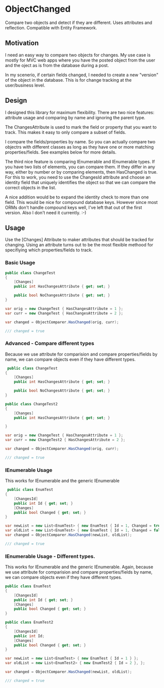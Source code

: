# ObjectChanged
Compare two objects and detect if they are different. Uses attributes and reflection. Compatible with Entity Framework.

## Motivation
I need an easy way to compare two objects for changes. My use case is mostly for MVC web apps where you have the posted object from the user
and the oject as is from the database during a post.

In my scenerio, if certain fields changed, I needed to create a new "version" of the object in the database. 
This is for change tracking at the user/business level.

## Design
I designed this library for maximum flexibility. There are two nice features: attribute usage and comparing by name and ignoring 
the parent type. 

The ChangesAttribute is used to mark the field or property that you want to track. This makes it easy to only compare a subset of fields.

I compare the fields/properties by name. So you can actually compare two objectrs with different classes as long as they have one 
or more matching properties/fields. See examples below for more details.

The third nice feature is comparing IEnumerable and IEnumerable<T> types. If you have two lists of elements,  you can compare them.
If they differ in any way, either by number or by comparing elements, then HasChanged is true. For this to work, you need to use the
ChangesId attribute and choose an identity field that uniquely identifies the object so that we can compare the correct objects in the list.

A nice addition would be to expand the identity check to more than one field. This would be nice for compound database keys. However
since most ORMs don't handle compound keys well, I've left that out of the first version. Also I don't need it currently. :-)

## Usage
Use the [Changes] Attribute to maker attributes that should be tracked for changing. Using an attribute turns out
to be the most flexible methood for specifiying which properties/fields to track.

### Basic Usage
```c#
public class ChangeTest
{
    [Changes]
    public int HasChangesAttribute { get; set; }

    public bool NoChangesAttribute { get; set; }
}

var orig = new ChangeTest { HasChangesAttribute = 1 };
var curr = new ChangeTest { HasChangesAttribute = 2 };

var changed = ObjectComparer.HasChanged(orig, curr);

/// changed = true
```

### Advanced - Compare different types
Because we use attribute for comparision and compare properties/fields by name, we can compare objects even if they have different types.

```c#
 public class ChangeTest
{
    [Changes]
    public int HasChangesAttribute { get; set; }

    public bool NoChangesAttribute { get; set; }
}

public class ChangeTest2
{
    [Changes]
    public int HasChangesAttribute { get; set; }

}

var orig = new ChangeTest { HasChangesAttribute = 1 };
var curr = new ChangeTest2 { HasChangesAttribute = 2 };

var changed = ObjectComparer.HasChanged(orig, curr);

/// changed = true
```

### IEnumerable Usage
This works for IEnumerable and the generic IEnumerable<T>
```c#
 public class EnumTest 
{
    [ChangesId]
    public int Id { get; set; }
    [Changes]
    public bool Changed { get; set; }
}

var newList = new List<EnumTest> { new EnumTest { Id = 1, Changed = true } };
var oldList = new List<EnumTest> { new EnumTest { Id = 1, Changed = false } };
var changed = ObjectComparer.HasChanged(newList, oldList);

/// changed = true
```

### IEnumerable Usage - Different types.
This works for IEnumerable and the generic IEnumerable<T>. Again, because we use attribute for comparision and compare properties/fields by name, 
we can compare objects even if they have different types.
```c#
public class EnumTest 
{
    [ChangesId]
    public int Id { get; set; }
    [Changes]
    public bool Changed { get; set; }
}

public class EnumTest2
{
    [ChangesId]
    public int Id;
    [Changes]
    public bool Changed { get; set; }
}

var newList = new List<EnumTest> { new EnumTest { Id = 1 } };
var oldList = new List<EnumTest2> { new EnumTest2 { Id = 2 }, };

var changed = ObjectComparer.HasChanged(newList, oldList);

/// changed = true
```


